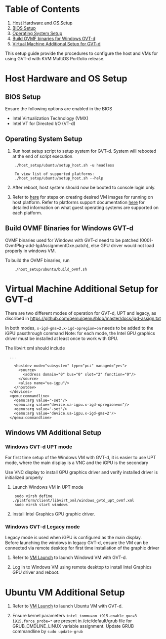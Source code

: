 # Table of Contents
1. [Host Hardware and OS Setup](#host-hardware-and-os-setup)
  1. [BIOS Setup](#bios-setup)
  1. [Operating System Setup](#operating-system-setup)
  1. [Build OVMF binaries for Windows GVT-d](#build-ovmf-binaries-for-windows-gvt-d)
1. [Virtual Machine Additional Setup for GVT-d](#virtual-machine-additional-setup-for-gvt-d)

This setup guide provide the procedures to configure the host and VMs for using GVT-d with KVM MultiOS Portfolio release.

# Host Hardware and OS Setup
## BIOS Setup
Ensure the following options are enabled in the BIOS
- Intel Virtualization Technology (VMX)
- Intel VT for Directed I/O (VT-d)

## Operating System Setup
1. Run host setup script to setup system for GVT-d. System will rebooted at the end of script execution.

        ./host_setup/ubuntu/setup_host.sh -u headless

        To view list of supported platforms:
        ./host_setup/ubuntu/setup_host.sh --help

2. After reboot, host system should now be booted to console login only.

3. Refer to [here](README.md#virtual-machine-image-creation) for steps on creating desired VM images for running on host platform.
Refer to platforms support documentation [here](platforms.md) for detailed information on what guest operating systems are supported on each platform. 

## Build OVMF Binaries for Windows GVT-d
OVMF binaries used for Windows with GVT-d need to be patched (0001-OvmfPkg-add-IgdAssignmentDxe.patch), else GPU driver would not load properly in windows VM.

To build the OVMF binaries, run

        ./host_setup/ubuntu/build_ovmf.sh

# Virtual Machine Additional Setup for GVT-d 
There are two different modes of operation for GVT-d, UPT and legacy, as discribed in
https://github.com/qemu/qemu/blob/master/docs/igd-assign.txt

In both modes, `x-igd-gms=2,x-igd-opregion=on` needs to be added to the iGPU passthrough command
Note: for each mode, the Intel GPU graphics driver must be installed at least once to work with GPU.

The libvirt xml should include
```
  ...

    <hostdev mode="subsystem" type="pci" managed="yes">
      <source>
        <address domain="0" bus="0" slot="2" function="0"/>
      </source>
      <alias name="ua-igpu"/>
    </hostdev>
  </devices>
  <qemu:commandline>
    <qemu:arg value="-set"/>
    <qemu:arg value="device.ua-igpu.x-igd-opregion=on"/>
    <qemu:arg value='-set'/>
    <qemu:arg value='device.ua-igpu.x-igd-gms=2'/>
  </qemu:commandline>
````
## Windows VM Additional Setup
### Windows GVT-d UPT mode
For first time setup of the Windows VM with GVT-d, it is easier to use UPT mode, where the main display is a VNC and the iGPU is the secondary<br>

Use VNC display to install GPU graphics driver and verify installed driver is initialized properly

1. Launch Windows VM in UPT mode

        sudo virsh define ./platform/client/libvirt_xml/windows_gvtd_upt_ovmf.xml
        sudo virsh start windows

2. Install Intel Graphics GPU graphic driver.

### Windows GVT-d Legacy mode
Legacy mode is used when iGPU is configured as the main display.<br>
Before launching the windows in legacy GVT-d, ensure the VM can be connected via remote desktop for first time installation of the graphic driver

1. Refer to [VM Launch](README.md#vm-launch) to launch Windowd VM with GVT-d. 

2. Log in to Windows VM using remote desktop to install Intel Graphics GPU driver and reboot.

# Ubuntu VM Additional Setup

1. Refer to [VM Launch](README.md#vm-launch) to launch Ubuntu VM with GVT-d. 

2. Ensure kernel parameters `intel_iommu=on i915.enable_guc=3 i915.force_probe=*` are present in /etc/default/grub file for GRUB_CMDLINE_LINUX variable assignment.
Update GRUB commandline by `sudo update-grub`
